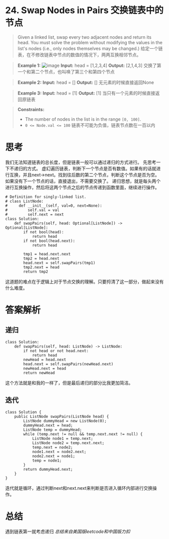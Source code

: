 # 24. Swap Nodes in Pairs 交换链表中的节点
>Given a linked list, swap every two adjacent nodes and return its head. You must solve the problem without modifying the values in the list's nodes (i.e., only nodes themselves may be changed.)
给定一个链表，在不修改链表中节点的数值的情况下，两两互换相邻节点。

>**Example 1:**
![image](https://upload-images.jianshu.io/upload_images/10481414-af3db8227d93f7ae.jpg?imageMogr2/auto-orient/strip%7CimageView2/2/w/1240)
**Input:** head = [1,2,3,4]
**Output:** [2,1,4,3]
交换了第一个和第二个节点，也叫唤了第三个和第四个节点


>**Example 2:**
**Input:** head = []
**Output:** []
无元素的时候直接返回None

>**Example 3:**
**Input:** head = [1]
**Output:** [1]
当只有一个元素的时候直接返回原链表

>**Constraints:**
>*   The number of nodes in the list is in the range `[0, 100]`.
>*   `0 <= Node.val <= 100`
链表不可能为负值，链表节点数在一百以内
# 思考
我们无法知道链表的总长度，但是链表一般可以通过递归的方式进行。
先思考一下不递归的方式。
虚幻遍历链表，判断下一个节点是否有数值。如果有的话就进行互换，并且next->next。找到往后数的第二个节点，判断这个节点是否为空。如果没有下一个节点的话，直接退出，不需要交换了。
递归思想，就是每头两个进行互换操作，然后将这两个节点之后的节点传递到函数里面，继续进行操作。
```python3
# Definition for singly-linked list.
# class ListNode:
#     def __init__(self, val=0, next=None):
#         self.val = val
#         self.next = next
class Solution:
    def swapPairs(self, head: Optional[ListNode]) -> Optional[ListNode]:
        if not bool(head):
            return head
        if not bool(head.next):
            return head
        
        tmp1 = head.next.next
        tmp2 = head.next
        head.next = self.swapPairs(tmp1)
        tmp2.next = head
        return tmp2
```
这道题的难点在于逻辑上对于节点交换的理解。只要捋清了这一部分，做起来没有什么难度。
# 答案解析
## 递归
```python3
class Solution:
    def swapPairs(self, head: ListNode) -> ListNode:
        if not head or not head.next:
            return head
        newHead = head.next
        head.next = self.swapPairs(newHead.next)
        newHead.next = head
        return newHead
```
这个方法就是和我的一样了，但是最后递归的部分比我更加简洁。
## 迭代
```python3
class Solution {
    public ListNode swapPairs(ListNode head) {
        ListNode dummyHead = new ListNode(0);
        dummyHead.next = head;
        ListNode temp = dummyHead;
        while (temp.next != null && temp.next.next != null) {
            ListNode node1 = temp.next;
            ListNode node2 = temp.next.next;
            temp.next = node2;
            node1.next = node2.next;
            node2.next = node1;
            temp = node1;
        }
        return dummyHead.next;
    }
}
```
迭代就是循环，通过判断next和next.next来判断是否进入循环内部进行交换操作。
# 总结
遇到链表第一就考虑递归
*总结来自美国版leetcode和中国版力扣*